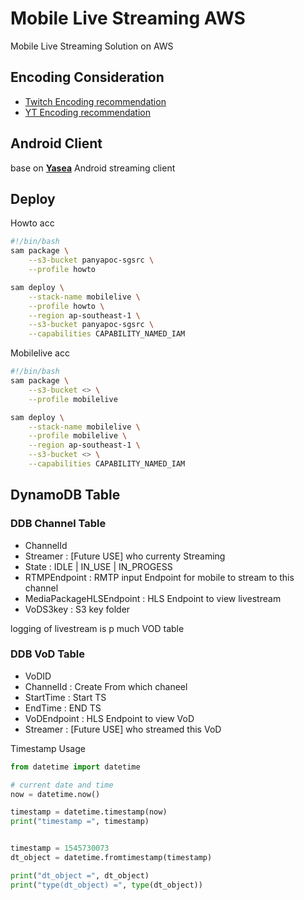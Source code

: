 # Mobile Live Streaming AWS

Mobile Live Streaming Solution on AWS

## Encoding Consideration

- [Twitch Encoding recommendation](https://stream.twitch.tv/encoding/)
- [YT Encoding recommendation](https://support.google.com/youtube/answer/2853702?hl=en)

## Android Client

base on [**Yasea**](https://github.com/begeekmyfriend/yasea) Android streaming client

## Deploy

Howto acc

``` bash
#!/bin/bash
sam package \
    --s3-bucket panyapoc-sgsrc \
    --profile howto

sam deploy \
    --stack-name mobilelive \
    --profile howto \
    --region ap-southeast-1 \
    --s3-bucket panyapoc-sgsrc \
    --capabilities CAPABILITY_NAMED_IAM
```

Mobilelive acc

``` bash
#!/bin/bash
sam package \
    --s3-bucket <> \
    --profile mobilelive

sam deploy \
    --stack-name mobilelive \
    --profile mobilelive \
    --region ap-southeast-1 \
    --s3-bucket <> \
    --capabilities CAPABILITY_NAMED_IAM
```

## DynamoDB Table

### DDB Channel Table

- ChannelId
- Streamer : [Future USE] who currenty Streaming
- State : IDLE | IN_USE | IN_PROGESS
- RTMPEndpoint : RMTP input Endpoint for mobile to stream to this channel
- MediaPackageHLSEndpoint : HLS Endpoint to view livestream
- VoDS3key : S3 key folder

logging of livestream is p much VOD table

### DDB VoD Table

- VoDID
- ChannelId : Create From which chaneel
- StartTime : Start TS
- EndTime : END TS
- VoDEndpoint : HLS Endpoint to view VoD
- Streamer : [Future USE] who streamed this VoD

Timestamp Usage

``` Python
from datetime import datetime

# current date and time
now = datetime.now()

timestamp = datetime.timestamp(now)
print("timestamp =", timestamp)


timestamp = 1545730073
dt_object = datetime.fromtimestamp(timestamp)

print("dt_object =", dt_object)
print("type(dt_object) =", type(dt_object))
```